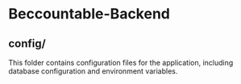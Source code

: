 # Beccountable-Backend

## config/
This folder contains configuration files for the application, including database configuration and environment variables.
